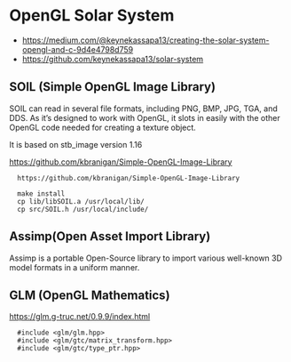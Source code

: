 # OpenGL Solar System
- https://medium.com/@keynekassapa13/creating-the-solar-system-opengl-and-c-9d4e4798d759
- https://github.com/keynekassapa13/solar-system


## SOIL (Simple OpenGL Image Library)
SOIL can read in several file formats, including PNG, BMP, JPG, TGA, and DDS. As it’s designed to work with OpenGL, it slots in easily with the other OpenGL code needed for creating a texture object.

It is based on stb_image version 1.16

https://github.com/kbranigan/Simple-OpenGL-Image-Library

```
  https://github.com/kbranigan/Simple-OpenGL-Image-Library

  make install
  cp lib/libSOIL.a /usr/local/lib/
  cp src/SOIL.h /usr/local/include/
```
## Assimp(Open Asset Import Library) 
Assimp is a portable Open-Source library to import various well-known 3D model formats in a uniform manner.


## GLM (OpenGL Mathematics)
https://glm.g-truc.net/0.9.9/index.html

```
  #include <glm/glm.hpp>
  #include <glm/gtc/matrix_transform.hpp>
  #include <glm/gtc/type_ptr.hpp>
```
